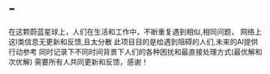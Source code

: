 # -
在这颗蔚蓝星球上，人们在生活和工作中，不断重复遇到相似,相同问题， 网络上这l类信息无更新和反馈,且太分散 此项目目的是给遇到阻碍的人们,未来的AI提供行动参考 同时记录下不同时间背景下人们的各种困扰和最直接处理方式(最优解和次优解) 需要所有人共同更新和反馈，感谢！
